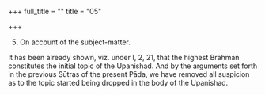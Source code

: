 +++
full_title = ""
title = "05"

+++


5. On account of the subject-matter.

It has been already shown, viz. under I, 2, 21, that the highest Brahman constitutes the initial topic of the Upanishad. And by the arguments set forth in the previous Sūtras of the present Pāda, we have removed all suspicion as to the topic started being dropped in the body of the Upanishad.

